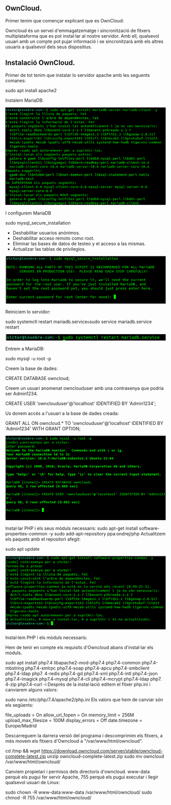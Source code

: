 ## OwnCloud.

Primer tenim que començar explicant que es OwnCloud:

Owncloud és un servei d'emmagatzematge i sincronització de fitxers multiplataforma que es pot instal·lar al nostre servidor.
Amb ell, qualsevol usuari amb un compte pot pujar informació i se sincronitzarà amb els altres usuaris a qualsevol dels seus dispositius.

## Instalació OwnCloud.

Primer de tot tenim que instalar lo servidor apache amb les seguents comanes:

sudo apt install apache2

Instalem MariaDB:

![](algo.png)

I configurem MariaDB

sudo mysql_secure_installation

* Deshabilitar usuarios anónimos.
* Deshabilitar acceso remoto como root.
* Eliminar las bases de datos de testeo y el acceso a las mismas.
* Actualizar las tablas de privilegios.


![](algo1.png)

Reiniciem lo servidor:

sudo systemctl restart mariadb.service` o `sudo service mariadb.service restart

![](algo2.png)


Entrem a MariaDB:

sudo mysql -u root -p

Creem la base de dades:

CREATE DATABASE owncloud;

Creem un usuari anomenat ownclouduser amb una contrasenya que podria ser Admin1234.

CREATE USER 'ownclouduser'@'localhost' IDENTIFIED BY 'Admin1234';

Us donem accés a l'usuari a la base de dades creada:

GRANT ALL ON owncloud.* TO 'ownclouduser'@'localhost' IDENTIFIED BY 'Admin1234' WITH GRANT OPTION;

![](algo3.png)

Instal·lar PHP i els seus mòduls necessaris:
sudo apt-get install software-properties-common -y
sudo add-apt-repository ppa:ondrej/php
Actualitzem els paquets amb el repositori afegit:

sudo apt update

![](algo4.png)

Instal·lem PHP i els mòduls necessaris:

Hem de tenir en compte els requisits d'Owncloud abans d'instal·lar els mòduls.

sudo apt install php7.4 libapache2-mod-php7.4 php7.4-common php7.4-mbstring php7.4-xmlrpc php7.4-soap php7.4-apcu php7.4-smbclient php7.4-ldap php7. 4-redis php7.4-gd php7.4-xml php7.4-intl php7.4-json php7.4-imagick php7.4-mysql php7.4-cli php7.4-mcrypt php7.4-ldap php7. 4-zip php7.4-curl -i
Després de la instal·lació editem el fitxer php.ini i canviarem alguns valors:

sudo nano /etc/php/7.4/apache2/php.ini
Els valors que hem de canviar són els següents:

file_uploads = On
allow_url_fopen = On
memory_limit = 256M
upload_max_filesize = 100M
display_errors = Off
date.timezone = Europe/Madrid



Descarreguem la darrera versió del programa i descomprimim els fitxers, a més movem els fitxers d'Owncloud a "/var/www/html/owncloud".

cd /tmp && wget https://download.owncloud.com/server/stable/owncloud-complete-latest.zip
unzip owncloud-complete-latest.zip
sudo mv owncloud /var/www/html/owncloud/

Canviem propietari i permisos dels directoris d'owncloud. www-data perquè els pugui fer servir Apache, 755 perquè els pugui executar i llegir qualsevol usuari de Linux:

sudo chown -R www-data:www-data /var/www/html/owncloud/
sudo chmod -R 755 /var/www/html/owncloud/

